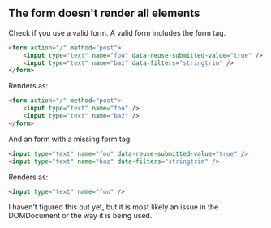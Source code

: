 ## The form doesn't render all elements

Check if you use a valid form. A valid form includes the form tag.

```html
<form action="/" method="post">
    <input type="text" name="foo" data-reuse-submitted-value="true" />
    <input type="text" name="baz" data-filters="stringtrim" />
</form>
```

Renders as:

```html
<form action="/" method="post">
    <input type="text" name="foo" />
    <input type="text" name="baz" />
</form>
```

And an form with a missing form tag:

```html
<input type="text" name="foo" data-reuse-submitted-value="true" />
<input type="text" name="baz" data-filters="stringtrim" />
```

Renders as:

```html
<input type="text" name="foo" />
```

I haven't figured this out yet, but it is most likely an issue in the DOMDocument or the way it is being used.
